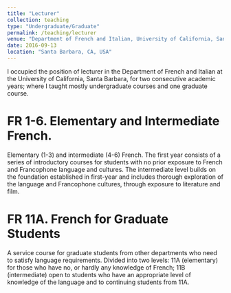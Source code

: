 ```yaml
---
title: "Lecturer"
collection: teaching
type: "Undergraduate/Graduate"
permalink: /teaching/lecturer
venue: "Department of French and Italian, University of California, Santa Barbara."
date: 2016-09-13
location: "Santa Barbara, CA, USA"
---
```


I occupied the position of lecturer in the Department of French and Italian at the University of California, Santa Barbara, for two consecutive academic years; where I taught mostly undergraduate courses and one graduate course.

FR 1-6. Elementary and Intermediate French.
======
Elementary (1-3) and intermediate (4-6) French. The first year consists of a series of introductory courses for students with no prior exposure to French and Francophone language and cultures. The intermediate level builds on the foundation established in first-year and includes thorough exploration of the language and Francophone cultures, through exposure to literature and film.  

FR 11A. French for Graduate Students 
======
A service course for graduate students from other departments who need to satisfy language requirements. Divided into two levels: 11A (elementary) for those who have no, or hardly any knowledge of French; 11B (intermediate) open to students who have an appropriate level of knowledge of the language and to continuing students from 11A.

